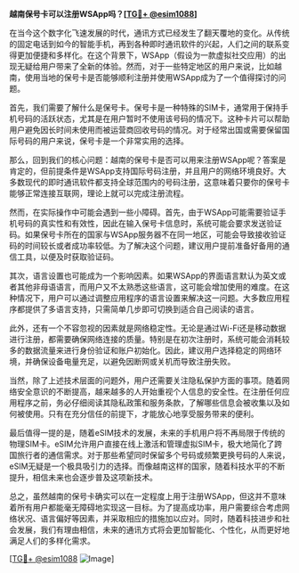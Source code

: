 **越南保号卡可以注册WSApp吗？[[TG💪+ @esim1088](https://t.me/s/esim1088)]**

在当今这个数字化飞速发展的时代，通讯方式已经发生了翻天覆地的变化。从传统的固定电话到如今的智能手机，再到各种即时通讯软件的兴起，人们之间的联系变得更加便捷和多样化。在这个背景下，WSApp（假设为一款虚拟社交应用）的出现无疑给用户带来了全新的体验。然而，对于一些特定地区的用户来说，比如越南，使用当地的保号卡是否能够顺利注册并使用WSApp成为了一个值得探讨的问题。

首先，我们需要了解什么是保号卡。保号卡是一种特殊的SIM卡，通常用于保持手机号码的活跃状态，尤其是在用户暂时不使用该号码的情况下。这种卡片可以帮助用户避免因长时间未使用而被运营商回收号码的情况。对于经常出国或需要保留国际号码的用户来说，保号卡是一个非常实用的选择。

那么，回到我们的核心问题：越南的保号卡是否可以用来注册WSApp呢？答案是肯定的，但前提条件是WSApp支持国际号码注册，并且用户的网络环境良好。大多数现代的即时通讯软件都支持全球范围内的号码注册，这意味着只要你的保号卡能够正常连接互联网，理论上就可以完成注册流程。

然而，在实际操作中可能会遇到一些小障碍。首先，由于WSApp可能需要验证手机号码的真实性和有效性，因此在输入保号卡信息时，系统可能会要求发送验证码。如果保号卡所在的国家与WSApp服务器不在同一地区，可能会导致接收验证码的时间较长或者成功率较低。为了解决这个问题，建议用户提前准备好备用的通信工具，以便及时获取验证码。

其次，语言设置也可能成为一个影响因素。如果WSApp的界面语言默认为英文或者其他非母语语言，而用户又不太熟悉这些语言，这可能会增加使用的难度。在这种情况下，用户可以通过调整应用程序的语言设置来解决这一问题。大多数应用程序都提供了多语言支持，只需简单几步即可切换到适合自己阅读的语言。

此外，还有一个不容忽视的因素就是网络稳定性。无论是通过Wi-Fi还是移动数据进行注册，都需要确保网络连接的质量。特别是在初次注册时，系统可能会消耗较多的数据流量来进行身份验证和账户初始化。因此，建议用户选择稳定的网络环境，并确保设备电量充足，以避免因断网或关机而导致注册失败。

当然，除了上述技术层面的问题外，用户还需要关注隐私保护方面的事项。随着网络安全意识的不断提高，越来越多的人开始重视个人信息的安全性。在注册任何应用程序之前，务必仔细阅读其隐私政策和服务条款，了解哪些信息会被收集以及如何被使用。只有在充分信任的前提下，才能放心地享受服务带来的便利。

最后值得一提的是，随着eSIM技术的发展，未来的手机用户将不再局限于传统的物理SIM卡。eSIM允许用户直接在线上激活和管理虚拟SIM卡，极大地简化了跨国旅行者的通信需求。对于那些希望同时保留多个号码或频繁更换号码的人来说，eSIM无疑是一个极具吸引力的选择。而像越南这样的国家，随着科技水平的不断提升，相信未来也会逐步普及这项新技术。

总之，虽然越南的保号卡确实可以在一定程度上用于注册WSApp，但这并不意味着所有用户都能毫无障碍地实现这一目标。为了提高成功率，用户需要综合考虑网络状况、语言偏好等因素，并采取相应的措施加以应对。同时，随着科技进步和社会发展，我们有理由相信，未来的通讯方式将会更加智能化、个性化，从而更好地满足人们的多样化需求。

[[TG💪+ @esim1088](https://t.me/s/esim1088) ![Image](https://i.postimg.cc/4NQfJmqS/Snipaste-2025-05-13-00-14-12.png)]